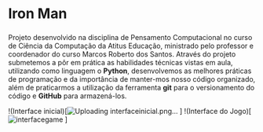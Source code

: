 # Iron Man
###
Projeto desenvolvido na disciplina de Pensamento Computacional no curso de Ciência da Computação da Atitus Educação, ministrado pelo professor e coordenador do curso Marcos Roberto dos Santos.
Através do projeto submetemos a pôr em prática as habilidades técnicas vistas em aula, utilizando como linguagem o **Python**, desenvolvemos as melhores práticas de programação e da importância de manter-mos nosso código organizado, além de praticarmos a utilização da ferramenta **git** para o versionamento do código e **GitHub** para armazená-los. 

!(Interface inicial)[![Uploading interfaceinicial.png…]()
]
!(Interface do Jogo)[![interfacegame](https://github.com/mateus-lora/iron-man/assets/170984472/199ab084-b5ce-4d4c-9389-653612881d66)
]
